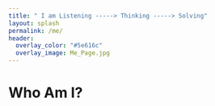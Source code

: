 ```yaml
---
title: " I am Listening -----> Thinking -----> Solving"
layout: splash
permalink: /me/
header:
  overlay_color: "#5e616c"
  overlay_image: Me_Page.jpg
---
```


# Who Am I?
